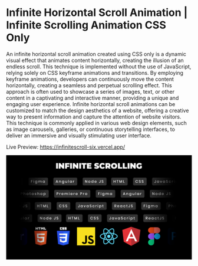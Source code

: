 # Infinite Horizontal Scroll Animation | Infinite Scrolling Animation CSS Only

An infinite horizontal scroll animation created using CSS only is a dynamic visual effect that animates content horizontally, creating the illusion of an endless scroll. This technique is implemented without the use of JavaScript, relying solely on CSS keyframe animations and transitions. By employing keyframe animations, developers can continuously move the content horizontally, creating a seamless and perpetual scrolling effect. This approach is often used to showcase a series of images, text, or other content in a captivating and interactive manner, providing a unique and engaging user experience. Infinite horizontal scroll animations can be customized to match the design aesthetics of a website, offering a creative way to present information and capture the attention of website visitors. This technique is commonly applied in various web design elements, such as image carousels, galleries, or continuous storytelling interfaces, to deliver an immersive and visually stimulating user interface.

Live Preview: https://infinitescroll-six.vercel.app/

![Infinite Horizontal Scroll](images/InfiniteScroll.png)
